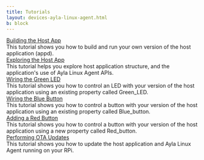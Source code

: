 ```yaml
---
title: Tutorials
layout: devices-ayla-linux-agent.html
b: block
---
```


<div class="row hspace">
<div class="col-lg-3 col-md-5 col-sm-12">
<a href="/devices/ayla-linux-agent/tutorials/building-the-host-app/">Building the Host App</a>
</div>
<div class="col-lg-9 col-md-7 col-sm-12">
This tutorial shows you how to build and run your own version of the host application (appd).
</div>
</div>

<div class="row hspace">
<div class="col-lg-3 col-md-5 col-sm-12">
<a href="/devices/ayla-linux-agent/tutorials/exploring-the-host-app/">Exploring the Host App</a>
</div>
<div class="col-lg-9 col-md-7 col-sm-12">
This tutorial helps you explore host application structure, and the application's use of Ayla Linux Agent APIs.
</div>
</div>

<div class="row hspace">
<div class="col-lg-3 col-md-5 col-sm-12">
<a href="/devices/ayla-linux-agent/tutorials/wiring-the-green-led/">Wiring the Green LED</a>
</div>
<div class="col-lg-9 col-md-7 col-sm-12">
This tutorial shows you how to control an LED with your version of the host application using an existing property called Green_LED.
</div>
</div>

<div class="row hspace">
<div class="col-lg-3 col-md-5 col-sm-12">
<a href="/devices/ayla-linux-agent/tutorials/wiring-the-blue-button/">Wiring the Blue Button</a>
</div>
<div class="col-lg-9 col-md-7 col-sm-12">
This tutorial shows you how to control a button with your version of the host application using an existing property called Blue_button.
</div>
</div>

<div class="row hspace">
<div class="col-lg-3 col-md-5 col-sm-12">
<a href="/devices/ayla-linux-agent/tutorials/adding-a-red-button/">Adding a Red Button</a>
</div>
<div class="col-lg-9 col-md-7 col-sm-12">
This tutorial shows you how to control a button with your version of the host application using a new property called Red_button.
</div>
</div>

<div class="row hspace">
<div class="col-lg-3 col-md-5 col-sm-12">
<a href="/devices/ayla-linux-agent/tutorials/performing-ota-updates/">Performing OTA Updates</a>
</div>
<div class="col-lg-9 col-md-7 col-sm-12">
This tutorial shows you how to update the host application and Ayla Linux Agent running on your RPi.
</div>
</div>

